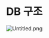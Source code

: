 # DB 구조

![Untitled.png](DB%20%E1%84%80%E1%85%AE%E1%84%8C%E1%85%A9%20125fedcb58ea47c0a1ae3c1e0b40ef78/Untitled.png)